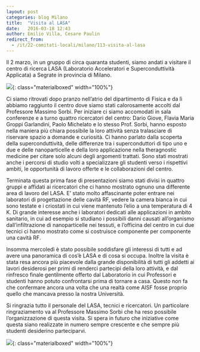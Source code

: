 ```yaml
---
layout: post
categories: blog Milano
title:  "Visita al LASA"
date:   2016-03-18 12:43
author: Emilio Villa, Cesare Paulin
redirect_from:
  - /it/22-comitati-locali/milano/113-visita-al-lasa
---
```


 Il 2 marzo, in un gruppo di circa quaranta studenti, siamo andati a visitare il centro di ricerca LASA (Laboratorio Acceleratori e Superconduttività Applicata) a Segrate in provincia di Milano.

![](/img/eventilocali/2016_VisitaLASA/01.jpg){: class="materialboxed" width="100%"}

Ci siamo ritrovati dopo pranzo nell’atrio del dipartimento di Fisica e da lì abbiamo raggiunto il centro dove siamo stati calorosamente accolti dal Professore Massimo Sorbi. Per iniziare ci siamo accomodati in sala conferenze e a turno quattro ricercatori del centro: Dario Giove,  Flavia Maria Groppi Garlandini, Paolo Michelato e lo stesso Prof. Sorbi, hanno esposto nella maniera più chiara possibile la loro attività senza tralasciare di riservare spazio a domande e curiosità. Ci hanno parlato dalla scoperta della superconduttività, delle differenze tra i superconduttori di tipo uno e due e delle nanoparticelle e della loro applicazione nella theragnostic medicine per citare solo alcuni degli argomenti trattati. Sono stati mostrati anche i percorsi di studio volti a specializzare gli studenti verso i rispettivi ambiti, le opportunità di lavoro offerte e le collaborazioni del centro. 

Terminata questa prima fase di presentazioni siamo stati divisi in quattro gruppi e affidati ai ricercatori che ci hanno mostrato ognuno una differente area di lavoro del LASA. E’ stato molto affascinante poter entrare nei laboratori di progettazione  delle cavità RF, vedere la camera bianca in cui sono testate e i criostati in cui viene mantenuto l’elio a una temperatura di 4 K. Di grande interesse anche i laboratori dedicati alle applicazioni in ambito sanitario, in cui ad esempio si studiano i possibili danni causati all’organismo dall’infiltrazione di nanoparticelle nei tessuti, e l’officina del centro in cui due tecnici ci hanno mostrato come si costruisce componente per componente una cavità RF. 

Insomma mercoledì è stato possibile soddisfare gli interessi di tutti e ad avere una panoramica di cos’è LASA e di cosa si occupa. Inoltre la visita è stata resa ancora più piacevole dalla grande disponibilità di tutti gli addetti ai lavori desiderosi per primi di renderci partecipi della loro attività, e dal rinfresco finale gentilmente offerto dal Laboratorio in cui Professori e studenti hanno potuto confrontarsi prima di tornare a casa. Questo non fa che confermare ancora una volta che una realtà come AISF fosse proprio quello che mancava presso la nostra Università.

Si ringrazia tutto il personale del LASA, tecnici e ricercatori. Un particolare ringraziamento va al Professore Massimo Sorbi che ha reso possibile l’organizzazione di questa visita.
Si spera in futuro che iniziative come questa siano realizzate in numero sempre crescente e che sempre più studenti desiderino parteciparvi.

![](/img/eventilocali/2016_VisitaLASA/02.jpg){: class="materialboxed" width="100%"}
